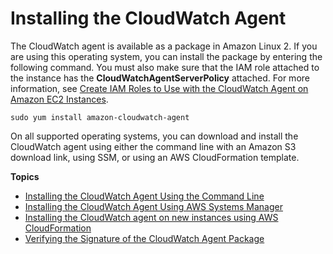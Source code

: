 # Installing the CloudWatch Agent<a name="install-CloudWatch-Agent-on-EC2-Instance"></a>

The CloudWatch agent is available as a package in Amazon Linux 2\. If you are using this operating system, you can install the package by entering the following command\. You must also make sure that the IAM role attached to the instance has the **CloudWatchAgentServerPolicy** attached\. For more information, see ﻿[Create IAM Roles to Use with the CloudWatch Agent on Amazon EC2 Instances](create-iam-roles-for-cloudwatch-agent.md#create-iam-roles-for-cloudwatch-agent-roles)﻿\.

```
sudo yum install amazon-cloudwatch-agent
```

On all supported operating systems, you can download and install the CloudWatch agent using either the command line with an Amazon S3 download link, using SSM, or using an AWS CloudFormation template\.

**Topics**
+ [Installing the CloudWatch Agent Using the Command Line](installing-cloudwatch-agent-commandline.md)
+ [Installing the CloudWatch Agent Using AWS Systems Manager](installing-cloudwatch-agent-ssm.md)
+ [Installing the CloudWatch agent on new instances using AWS CloudFormation](Install-CloudWatch-Agent-New-Instances-CloudFormation.md)
+ [Verifying the Signature of the CloudWatch Agent Package](verify-CloudWatch-Agent-Package-Signature.md)